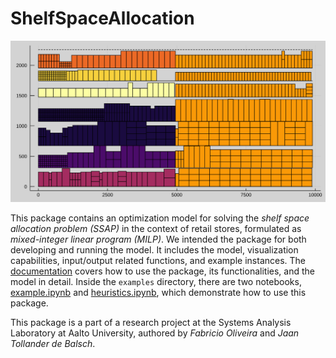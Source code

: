 # ShelfSpaceAllocation
![](docs/src/figures/results/planogram.svg)

This package contains an optimization model for solving the *shelf space allocation problem (SSAP)* in the context of retail stores, formulated as *mixed-integer linear program (MILP)*. We intended the package for both developing and running the model. It includes the model, visualization capabilities, input/output related functions, and example instances. The [documentation]() covers how to use the package, its functionalities, and the model in detail. Inside the `examples` directory, there are two notebooks, [example.ipynb](./examples/example.ipynb) and [heuristics.ipynb](./examples/heuristics.ipynb), which demonstrate how to use this package.

This package is a part of a research project at the Systems Analysis Laboratory at Aalto University, authored by *Fabricio Oliveira* and *Jaan Tollander de Balsch*.
